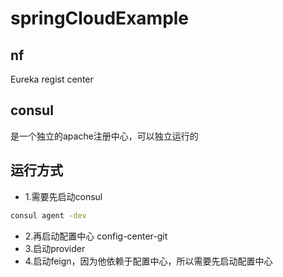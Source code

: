 # springCloudExample
## nf 
Eureka regist center

## consul
是一个独立的apache注册中心，可以独立运行的

## 运行方式
- 1.需要先启动consul

```bash
consul agent -dev
```
- 2.再启动配置中心 config-center-git
- 3.启动provider
- 4.启动feign，因为他依赖于配置中心，所以需要先启动配置中心

